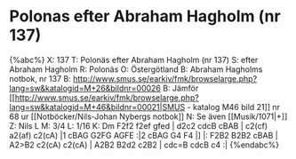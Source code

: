 # Polonas efter Abraham Hagholm (nr 137)

{%abc%}
X: 137
T: Polonäs efter Abraham Hagholm (nr 137) 
S: efter Abraham Hagholm
R: Polonäs
O: Östergötland
B: Abraham Hagholms notbok, nr 137
B: http://www.smus.se/earkiv/fmk/browselarge.php?lang=sw&katalogid=M+26&bildnr=00026
B: Jämför [[http://www.smus.se/earkiv/fmk/browselarge.php?lang=sw&katalogid=M+46&bildnr=00021|SMUS - katalog M46 bild 21]] nr 68 ur [[Notböcker/Nils-Johan Nybergs notbok]]
N: Se även [[Musik/1071|+]]
Z: Nils L
M: 3/4
L: 1/16
K: Dm
F2f2 f2ef gfed | d2c2 cdcB cBAB | c2(cf) a2(af) c2(cA) |1 cBAG G2FG AGFE :|2 cBAG G4 F4 |]
|: F2B2 B2B2 cBAB | A2>B2 c2(cA) c2(cA) | A2B2 B2d2 c2B2 | cdc=B cdcB c4 :|
{%endabc%}
